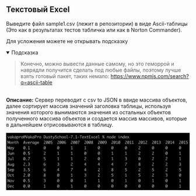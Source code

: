 ## Текстовый Excel

Выведите файл sample1.csv (лежит в репозитории) в виде Ascii-таблицы (Это как в результатах тестов табличка или как в Norton Commander).

Для усложения можете не открывать подсказку

<details open>
<summary>Подсказка</summary>

  > Конечно, можно вывести данные самому, но это геморрой и наврядли получится сделать под любые файлы, поэтому лучше взять готовый пакет, таких немало: https://www.npmjs.com/search?q=ascii-table
</details>

\
**Описание:** Сервер переводит c csv to JSON в ввиде массива объектов, далее сортирует массив значений заголовка таблицы, используя значения которого вынимаются значения из остальных объектов полученного массива объектов и создается массив массивов, которые в дальнейшем отрисовываются в таблицу.

![Результат](image.png)
